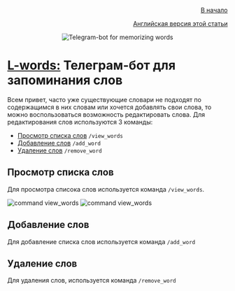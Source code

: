 <p align="right" width="100%"><a href="https://sploid.github.io/ru">В начало</a></p>
<p align="right" width="100%"><a href="https://sploid.github.io/bot/add_remove_word">Английская версия этой статьи</a></p>

<p align="center" width="100%"><img src="https://sploid.github.io/imgs/bot_logo.png" alt="Telegram-bot for memorizing words"></p>

# [L-words:](https://t.me/l_words_bot) Телеграм-бот для запоминания слов

Всем привет, часто уже существующие словари не подходят по содержащимся в них словам или хочется добавлять свои слова,
то можно воспользоваться возможность редактировать слова. Для редактирования слов используются 3 команды:

- [Просмотр списка слов](#просмотр-списка-слов) `/view_words`
- [Добавление слов](#добавление-слов) `/add_word`
- [Удаление слов](#удаление-слов) `/remove_word`

## Просмотр списка слов

Для просмотра списока слов используется команда `/view_words`.

![command view_words](https://sploid.github.io/imgs/bot_add_words/1_add.png|width=400)
![command view_words](https://sploid.github.io/imgs/bot_add_words/2_add.png|width=400)

## Добавление слов

Для добавление списка слов используется команда `/add_word`

## Удаление слов

Для удаления слов, используется команда `/remove_word`
